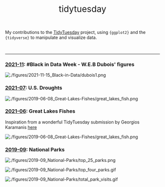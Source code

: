 <h1 style="font-weight:normal" align="center">
  &nbsp;tidytuesday&nbsp;
</h1>

<br>

My contributions to the [TidyTuesday](https://github.com/rfordatascience/tidytuesday) project, using `{ggplot2}` and the `{tidyverse}` to manipulate and visualize data.

<br>

***

### [2021-11](https://github.com/corysauve/tidytuesday/blob/main/figures/2021-11-15_Black-in-Data): #Black in Data Week - W.E.B Dubois' figures

![./figures/2021-11-15_Black-in-Data/dubois1.png](https://github.com/corysauve/tidytuesday/blob/master/figures/2021-11-15_Black-in-Data/dubois1.png)

### [2021-07](https://github.com/corysauve/tidytuesday/blob/main/figures/2021-07-20_US-Droughts/): U.S. Droughts

![./figures/2019-06-08_Great-Lakes-Fishes/great_lakes_fish.png](https://github.com/corysauve/tidytuesday/blob/master/figures/2021-07-20_US-Droughts/us_droughts_figure.png)

### [2021-06](https://github.com/corysauve/tidytuesday/blob/main/figures/2021-06-08_Great-Lakes-Fishes/): Great Lakes Fishes

Inspiration from a wonderful TidyTuesday submission by Georgios Karamanis [here](https://twitter.com/geokaramanis/status/1447913599712825349)

![./figures/2019-06-08_Great-Lakes-Fishes/great_lakes_fish.png](https://github.com/corysauve/tidytuesday/blob/master/figures/2021-06-08_Great-Lakes-Fishes/great_lakes_fish.png)

### [2019-09](https://github.com/corysauve/tidytuesday/blob/main/figures/2019-09_National-Parks/): National Parks

![./figures/2019-09_National-Parks/top_25_parks.png](https://github.com/corysauve/tidytuesday/blob/master/figures/2019-09_National-Parks/top_25_parks.png)

![./figures/2019-09_National-Parks/top_four_parks.gif](https://github.com/corysauve/tidytuesday/blob/master/figures/2019-09_National-Parks/top_four_parks.gif)

![./figures/2019-09_National-Parks/total_park_visits.gif](https://github.com/corysauve/tidytuesday/blob/master/figures/2019-09_National-Parks/total_park_visits.gif)

